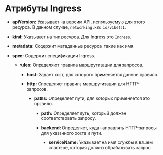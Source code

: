 # Атрибуты Ingress

- **apiVersion:** Указывает на версию API, используемую для этого ресурса. В данном случае, `networking.k8s.io/v1beta1`.

- **kind:** Указывает на тип ресурса. Для Ingress это `Ingress`.

- **metadata:** Содержит метаданные ресурса, такие как имя.

- **spec:** Содержит спецификации Ingress.

  - **rules:** Определяют правила маршрутизации для запросов.

    - **host:** Задает хост, для которого применяется данное правило.

    - **http:** Определяет правила маршрутизации для HTTP-запросов.

      - **paths:** Определяет пути, для которых применяется это правило.

        - **path:** Определяет путь, который должен соответствовать запросу.

        - **backend:** Определяет, куда направлять HTTP-запросы для указанного хоста и пути.

          - **serviceName:** Указывает на имя службы в вашем кластере, которая должна обрабатывать запрос
